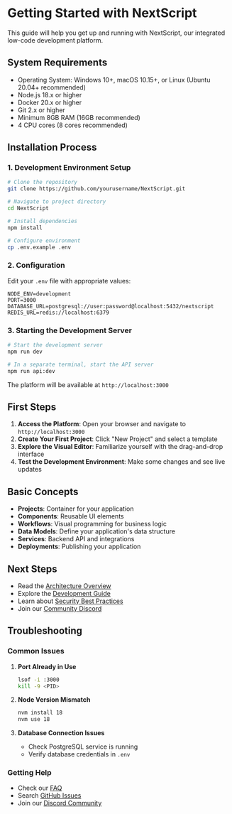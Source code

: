 # Getting Started with NextScript

This guide will help you get up and running with NextScript, our integrated low-code development platform.

## System Requirements

- Operating System: Windows 10+, macOS 10.15+, or Linux (Ubuntu 20.04+ recommended)
- Node.js 18.x or higher
- Docker 20.x or higher
- Git 2.x or higher
- Minimum 8GB RAM (16GB recommended)
- 4 CPU cores (8 cores recommended)

## Installation Process

### 1. Development Environment Setup

```bash
# Clone the repository
git clone https://github.com/yourusername/NextScript.git

# Navigate to project directory
cd NextScript

# Install dependencies
npm install

# Configure environment
cp .env.example .env
```

### 2. Configuration

Edit your `.env` file with appropriate values:

```env
NODE_ENV=development
PORT=3000
DATABASE_URL=postgresql://user:password@localhost:5432/nextscript
REDIS_URL=redis://localhost:6379
```

### 3. Starting the Development Server

```bash
# Start the development server
npm run dev

# In a separate terminal, start the API server
npm run api:dev
```

The platform will be available at `http://localhost:3000`

## First Steps

1. **Access the Platform**: Open your browser and navigate to `http://localhost:3000`
2. **Create Your First Project**: Click "New Project" and select a template
3. **Explore the Visual Editor**: Familiarize yourself with the drag-and-drop interface
4. **Test the Development Environment**: Make some changes and see live updates

## Basic Concepts

- **Projects**: Container for your application
- **Components**: Reusable UI elements
- **Workflows**: Visual programming for business logic
- **Data Models**: Define your application's data structure
- **Services**: Backend API and integrations
- **Deployments**: Publishing your application

## Next Steps

- Read the [Architecture Overview](./architecture.md)
- Explore the [Development Guide](./development.md)
- Learn about [Security Best Practices](./security.md)
- Join our [Community Discord](https://discord.gg/nextscript)

## Troubleshooting

### Common Issues

1. **Port Already in Use**
   ```bash
   lsof -i :3000
   kill -9 <PID>
   ```

2. **Node Version Mismatch**
   ```bash
   nvm install 18
   nvm use 18
   ```

3. **Database Connection Issues**
   - Check PostgreSQL service is running
   - Verify database credentials in `.env`

### Getting Help

- Check our [FAQ](./faq.md)
- Search [GitHub Issues](https://github.com/yourusername/NextScript/issues)
- Join our [Discord Community](https://discord.gg/nextscript)
